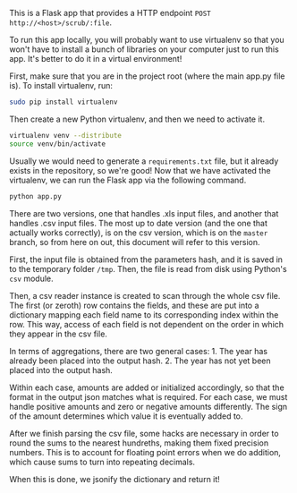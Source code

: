 This is a Flask app that provides a HTTP endpoint ```POST http://<host>/scrub/:file```.

To run this app locally, you will probably want to use virtualenv so that you won't have to install a bunch of libraries on your computer just to run this app. It's better to do it in a virtual environment!

First, make sure that you are in the project root (where the main app.py file is).
To install virtualenv, run:
```sh
sudo pip install virtualenv
```
Then create a new Python virtualenv, and then we need to activate it.
```sh
virtualenv venv --distribute
source venv/bin/activate
```
Usually we would need to generate a ```requirements.txt``` file, but it already exists in the repository, so we're good!
Now that we have activated the virtualenv, we can run the Flask app via the following command.
```sh
python app.py
```

There are two versions, one that handles .xls input files, and another that handles .csv input files. The most up to date version (and the one that actually works correctly), is on the csv version, which is on the ```master``` branch, so from here on out, this document will refer to this version.

First, the input file is obtained from the parameters hash, and it is saved in to the temporary folder ```/tmp```. Then, the file is read from disk using Python's ```csv``` module.

Then, a csv reader instance is created to scan through the whole csv file. The first (or zeroth) row contains the fields, and these are put into a dictionary mapping each field name to its corresponding index within the row. This way, access of each field is not dependent on the order in which they appear in the csv file.

In terms of aggregations, there are two general cases:
    1. The year has already been placed into the output hash.
    2. The year has not yet been placed into the output hash.

Within each case, amounts are added or initialized accordingly, so that the format in the output json matches what is required. For each case, we must handle positive amounts and zero or negative amounts differently. The sign of the amount determines which value it is eventually added to.

After we finish parsing the csv file, some hacks are necessary in order to round the sums to the nearest hundreths, making them fixed precision numbers. This is to account for floating point errors when we do addition, which cause sums to turn into repeating decimals.

When this is done, we jsonify the dictionary and return it!